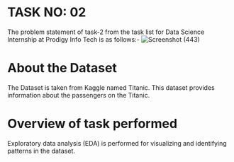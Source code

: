 # TASK NO: 02
The problem statement of task-2 from the task list for Data Science Internship at Prodigy Info Tech is as follows:-
![Screenshot (443)](https://github.com/Mili-sou/PRODIGY_DS_02/assets/155342372/d1b19f92-a713-485b-87d0-b4be23d9e80c)

# About the Dataset
The Dataset is taken from Kaggle named Titanic. This dataset provides information about the passengers on the Titanic.

# Overview of task performed
Exploratory data analysis (EDA) is performed for visualizing and identifying patterns in the dataset.

